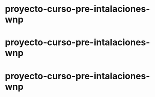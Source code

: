# proyecto-curso-pre-intalaciones-wnp
# proyecto-curso-pre-intalaciones-wnp
# proyecto-curso-pre-intalaciones-wnp
